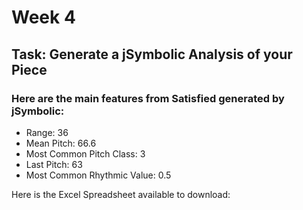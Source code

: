 # Week 4
## Task: Generate a jSymbolic Analysis of your Piece 
### Here are the main features from Satisfied generated by jSymbolic:
- Range: 36
- Mean Pitch: 66.6
- Most Common Pitch Class: 3
- Last Pitch: 63
- Most Common Rhythmic Value: 0.5

Here is the Excel Spreadsheet available to download:
